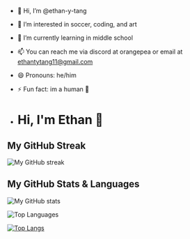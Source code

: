 - 👋 Hi, I’m @ethan-y-tang
- 👀 I’m interested in soccer, coding, and art
- 🌱 I’m currently learning in middle school 
- 📫 You can reach me via discord at orangepea or email at ethantytang11@gmail.com
- 😄 Pronouns: he/him
- ⚡ Fun fact: im a human 🤯

- # Hi, I'm Ethan 👋

## My GitHub Streak
![My GitHub streak](https://github-readme-streak-stats.herokuapp.com/?user=ethan-y-tang&theme=dark)

## My GitHub Stats & Languages
![My GitHub stats](https://github-readme-stats.vercel.app/api?username=ethan-y-tang&show_icons=true&theme=dark)

![Top Languages](https://github-readme-stats.vercel.app/api/top-langs/?username=ethan-y-tang&layout=compact&theme=dark)

[![Top Langs](https://github-readme-stats-git-masterrstaa-rickstaa.vercel.app/api/top-langs/?username=ethan-y-tang)](https://github.com/ethan-y-tang/github-readme-stats)
 

<!---
ethan-y-tang/ethan-y-tang is a ✨ special ✨ repository because its `README.md` (this file) appears on your GitHub profile.
You can click the Preview link to take a look at your changes.
--->
